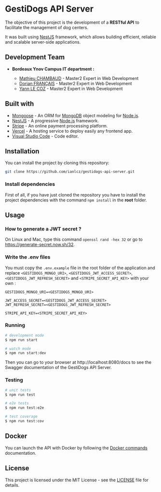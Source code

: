 # GestiDogs API Server

The objective of this project is the development of a **RESTful API** to facilitate the management of dog centers.

It was built using [NestJS](https://nestjs.com) framework, which allows building efficient, reliable and scalable server-side applications.

## Development Team

- **Bordeaux Ynov Campus IT department :**

  - [Mathieu CHAMBAUD](https://github.com/FrekiManagarm) - Master2 Expert in Web Development
  - [Dorian FRANÇAIS](https://github.com/DorianFRANCAIS) - Master2 Expert in Web Development
  - [Yann LE COZ](https://github.com/ianlcz) - Master2 Expert in Web Development

## Built with

- [Mongoose](https://mongoosejs.com/) - An ORM for [MongoDB](https://www.mongodb.com/) object modeling for [Node.js](https://nodejs.org/en/).
- [NestJS](https://nestjs.com) - A progressive [Node.js](https://nodejs.org/en/) framework.
- [Stripe](https://stripe.com/fr) - An online payment processing platform.
- [Vercel](https://vercel.com/) - A hosting service to deploy easily any frontend app.
- [Visual Studio Code](https://code.visualstudio.com/) - Code editor.

## Installation

You can install the project by cloning this repository:

```bash
git clone https://github.com/ianlcz/gestidogs-api-server.git
```

### Install dependencies

First of all, if you have just cloned the repository you have to install the project dependencies with the command `npm install` in the **root** folder.

## Usage

### How to generate a JWT secret ?

On Linux and Mac, type this command `openssl rand -hex 32` or go to https://generate-secret.now.sh/32.

### Write the .env files

You must copy the `.env.example` file in the root folder of the application and replace `<GESTIDOGS_MONGO_URI>`, `<GESTIDOGS_JWT_ACCESS_SECRET>`, `<GESTIDOGS_JWT_REFRESH_SECRET>` and `<STRIPE_SECRET_API_KEY>` with your own :

```
GESTIDOGS_MONGO_URI=<GESTIDOGS_MONGO_URI>

JWT_ACCESS_SECRET=<GESTIDOGS_JWT_ACCESS_SECRET>
JWT_REFRESH_SECRET=<GESTIDOGS_JWT_REFRESH_SECRET>

STRIPE_API_KEY=<STRIPE_SECRET_API_KEY>
```

### Running

```bash
# development mode
$ npm run start

# watch mode
$ npm run start:dev
```

Then you can go to your browser at http://localhost:8080/docs to see the Swagger documentation of the GestiDogs API Server.

### Testing

```bash
# unit tests
$ npm run test

# e2e tests
$ npm run test:e2e

# test coverage
$ npm run test:cov
```

## Docker

You can launch the API with Docker by following the [Docker commands](./docs/docker.md) documentation.

## License

This project is licensed under the MIT License - see the [LICENSE](./LICENSE) file for details.
